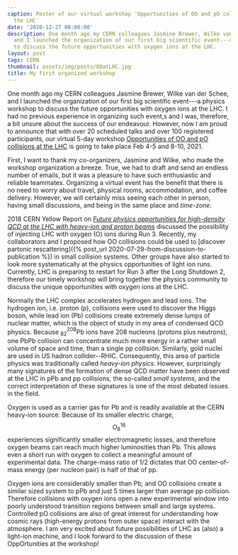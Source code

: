 ```yaml
---
caption: Poster of our virtual workshop 'Opportunities of OO and pO collisions at
  the LHC'
date: '2020-12-27 08:00:00'
description: One month ago my CERN colleagues Jasmine Brewer, Wilke van der Schee
  and I launched the organization of our first big scientific event---a physics workshop
  to discuss the future opportunities with oxygen ions at the LHC.
layout: post
tags: CERN
thumbnail: assets/img/posts/OOatLHC.jpg
title: My first organized workshop
---
```


One month ago my CERN colleagues Jasmine Brewer, Wilke van der Schee, and I launched the organization of our first big scientific event---a physics workshop to discuss the future opportunities with oxygen ions at the LHC.
I had no previous experience in organizing such event,s and I was, therefore, a bit unsure about the success of our endeavour. However, now I am proud to announce that with over 20 scheduled talks and over 100 registered participants, our virtual 5-day workshop  [Opportunities of OO and pO collisions at the LHC](https://cern.ch/OppOatLHC) is going to take place Feb 4-5 and 8-10, 2021.

First, I want to thank my co-organizers, Jasmine and Wilke, who made the workshop organization a breeze.
True, we had to draft and send an endless number of emails, but it was a pleasure to have such enthusiastic and reliable teammates. Organizing a virtual event has the benefit that there is no need to worry about travel, physical rooms, accommodation, and coffee delivery. However, we will certainly miss seeing each other in person, having small discussions, and being in the same place and _time-zone_.

2018 CERN Yellow Report on [_Future physics opportunities for high-density QCD at the LHC with heavy-ion and proton beams_](https://doi.org/10.23731/CYRM-2019-007.1159) discussed the possibility of injecting LHC with oxygen (O) ions during Run 3. Recently, my collaborators and I proposed how OO collisions could be used to [discover partonic rescattering]({% post_url 2020-07-29-from-discussion-to-publication %}) in small collision systems. Other groups have also started to look more systematically at the physics opportunities of light ion runs.
Currently, LHC is preparing to restart for Run 3 after the Long Shutdown 2, therefore our timely workshop will bring together the physics community to discuss the unique opportunities with oxygen ions at the LHC.


Normally the LHC complex accelerates hydrogen and lead ions. The hydrogen ion, i.e. proton (p), collisions were used to discover the Higgs boson, while lead ion (Pb) collisions create extremely dense lumps of nuclear matter, which is the object of study in my area of condensed QCD physics. Because ${}^{208}_{82}$Pb ions have 208 nucleons (protons plus neutrons), one PbPb collision can concentrate much more energy in a rather small volume of space and time, than a single pp collision. Similarly, gold nuclei are used in US hadron collider--RHIC. Consequently, this area of particle physics was traditionally called _heavy-ion physics_. However, surprisingly many signatures of the formation of dense QCD matter have been observed at the LHC in pPb and pp collisions, the so-called  _small systems_, and the correct interpretation of these signatures is one of the most debated issues in the field.


Oxygen is used as a carrier gas for Pb and is readily available at the CERN heavy-ion source. Because of its smaller electric charge,  $${O}^{16}_{8}$$ experiences significantly smaller electromagnetic losses, and therefore oxygen beams can reach much higher luminosities than Pb. This allows even a short run with oxygen to collect a meaningful amount of experimental data. The charge-mass ratio of 1/2 dictates that OO center-of-mass energy (per nucleon pair) is half of that of pp.

Oxygen ions are considerably smaller than Pb, and OO collisions create a similar sized system to pPb and just 5 times larger than average pp collision. Therefore collisions with oxygen ions open a new experimental window into poorly understood transition regions between small and large systems. Controlled pO collisions are also of great interest for understanding how cosmic rays (high-energy protons from outer space) interact with the atmosphere. I am very excited about future possibilities of LHC as (also) a light-ion machine, and I look forward to the discussion of these OppOrtunities at the workshop!
